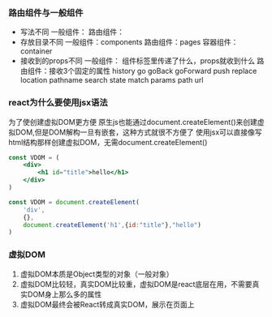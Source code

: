### 路由组件与一般组件
* 写法不同
    一般组件： <Todolist/>
    路由组件： <Route path="" component={Component}>
* 存放目录不同
    一般组件：components
    路由组件：pages
    容器组件：container
* 接收到的props不同
    一般组件：<Todolist/> 组件标签里传递了什么，props就收到什么
    路由组件：接收3个固定的属性 
        history
            go goBack goForward push replace 
        location
            pathname search state 
        match
            params path url


### react为什么要使用jsx语法
为了使创建虚拟DOM更方便
原生js也能通过document.createElement()来创建虚拟DOM,但是DOM解构一旦有嵌套，这种方式就很不方便了
使用jsx可以直接像写html结构那样创建虚拟DOM，无需document.createElement()
```jsx
const VDOM = (
    <div>
        <h1 id="title">hello</h1>
    </div>
)
```

``` javascript
const VDOM = document.createElement(
    'div',
    {},
    document.createElement('h1',{id:"title"},"hello")
)
```

### 虚拟DOM
1. 虚拟DOM本质是Object类型的对象（一般对象）
2. 虚拟DOM比较轻，真实DOM比较重，虚拟DOM是react底层在用，不需要真实DOM身上那么多的属性
3. 虚拟DOM最终会被React转成真实DOM，展示在页面上
